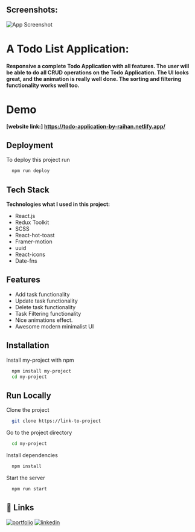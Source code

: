 ## Screenshots:

![App Screenshot](https://i.ibb.co/TKsf4PJ/Screenshot-85.png)

#  A Todo List Application:

#### Responsive a complete Todo Application with all features. The user will be able to do all CRUD operations on the Todo Application. The UI looks great, and the animation is really well done. The sorting and filtering functionality works well too.


# Demo

**[website link:] https://todo-application-by-raihan.netlify.app/**

## Deployment

To deploy this project run

```bash
  npm run deploy
```

## Tech Stack

**Technologies what I used in this project:**

- React.js
- Redux Toolkit
- SCSS
- React-hot-toast
- Framer-motion
- uuid
- React-icons
- Date-fns



## Features

- Add task functionality
- Update task functionality
- Delete task functionality
- Task Filtering functionality
- Nice animations effect.
- Awesome modern minimalist UI

## Installation

Install my-project with npm

```bash
  npm install my-project
  cd my-project
```

## Run Locally

Clone the project

```bash
  git clone https://link-to-project
```

Go to the project directory

```bash
  cd my-project
```

Install dependencies

```bash
  npm install
```

Start the server

```bash
  npm run start
```


## 🔗 Links

[![portfolio](https://img.shields.io/badge/my_portfolio-000?style=for-the-badge&logo=ko-fi&logoColor=white)](https://dev-portfolio-tawny.vercel.app/)
[![linkedin](https://img.shields.io/badge/linkedin-0A66C2?style=for-the-badge&logo=linkedin&logoColor=white)](https://www.linkedin.com/in/abu-raihan-29a888217//)
